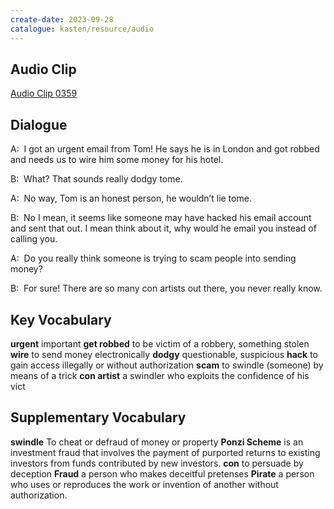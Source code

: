 ```yaml
---
create-date: 2023-09-28
catalogue: kasten/resource/audio
---
```


## Audio Clip
[Audio Clip 0359](https://archive.org/download/englishpod_all/englishpod_0359dg.mp3)

## Dialogue
A:  I got an urgent email from Tom! He says he is in London and got robbed and needs us to wire him some money for his hotel. 

B:  What? That sounds really dodgy tome. 

A:  No way, Tom is an honest person, he wouldn’t lie tome. 

B:  No I mean, it seems like someone may have hacked his email account and sent that out. I mean think about it, why would he email you instead of calling you. 

A:  Do you really think someone is trying to scam people into sending money? 

B:  For sure! There are so many con artists out there, you never really know. 

## Key Vocabulary
**urgent**          important
**get robbed**      to be victim of a robbery, something stolen
**wire**            to send money electronically
**dodgy**           questionable, suspicious
**hack**            to gain access  illegally or without authorization
**scam**            to swindle (someone) by means of a trick
**con artist**      a swindler who exploits the confidence of his vict

## Supplementary Vocabulary
**swindle**           To cheat or defraud of money or property
**Ponzi Scheme**      is an investment fraud that involves the payment of purported returns to existing investors from funds contributed by new investors.
**con**               to persuade by deception
**Fraud**             a person who makes deceitful pretenses
**Pirate**            a person who uses or reproduces the work or invention of another without authorization.
